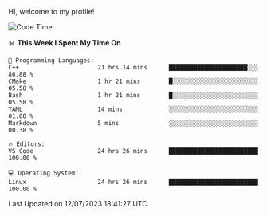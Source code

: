 HI, welcome to my profile!
<!--START_SECTION:waka-->
![Code Time](http://img.shields.io/badge/Code%20Time-979%20hrs%2016%20mins-blue)

📊 **This Week I Spent My Time On** 

```text
💬 Programming Languages: 
C++                      21 hrs 14 mins      ██████████████████████░░░   86.88 % 
CMake                    1 hr 21 mins        █░░░░░░░░░░░░░░░░░░░░░░░░   05.58 % 
Bash                     1 hr 21 mins        █░░░░░░░░░░░░░░░░░░░░░░░░   05.58 % 
YAML                     14 mins             ░░░░░░░░░░░░░░░░░░░░░░░░░   01.00 % 
Markdown                 5 mins              ░░░░░░░░░░░░░░░░░░░░░░░░░   00.38 % 

🔥 Editors: 
VS Code                  24 hrs 26 mins      █████████████████████████   100.00 % 

💻 Operating System: 
Linux                    24 hrs 26 mins      █████████████████████████   100.00 % 
```


 Last Updated on 12/07/2023 18:41:27 UTC
<!--END_SECTION:waka-->
